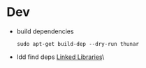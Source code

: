# Dev

* build dependencies
    ```
    sudo apt-get build-dep --dry-run thunar
    ```
* ldd
    find deps
    [Linked Libraries](https://unix.stackexchange.com/questions/120015/how-to-find-out-the-dynamic-libraries-executables-loads-when-run)\

